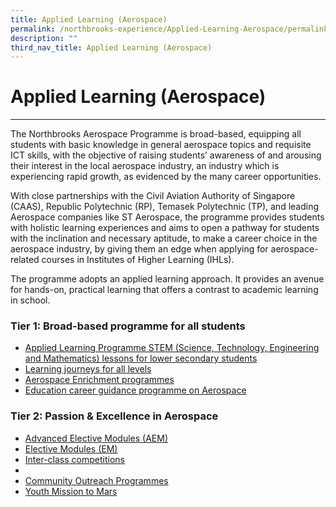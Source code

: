 ```yaml
---
title: Applied Learning (Aerospace)
permalink: /northbrooks-experience/Applied-Learning-Aerospace/permalink/
description: ""
third_nav_title: Applied Learning (Aerospace)
---
```

Applied Learning (Aerospace)
============================

  

---

The Northbrooks Aerospace Programme is broad-based, equipping all students with basic knowledge in general aerospace topics and requisite ICT skills, with the objective of raising students’ awareness of and arousing their interest in the local aerospace industry, an industry which is experiencing rapid growth, as evidenced by the many career opportunities.

With close partnerships with the Civil Aviation Authority of Singapore (CAAS), Republic Polytechnic (RP), Temasek Polytechnic (TP), and leading Aerospace companies like ST Aerospace, the programme provides students with holistic learning experiences and aims to open a pathway for students with the inclination and necessary aptitude, to make a career choice in the aerospace industry, by giving them an edge when applying for aerospace-related courses in Institutes of Higher Learning (IHLs).

The programme adopts an applied learning approach. It provides an avenue for hands-on, practical learning that offers a contrast to academic learning in school. 

### Tier 1: Broad-based programme for all students

*  [Applied Learning Programme STEM (Science, Technology, Engineering and Mathematics) lessons for lower secondary students](/northbrooks-experience/Applied-Learning-Aerospace/Applied-Learning-Programme-STEM/permalink/)
*   [Learning journeys for all levels](/northbrooks-experience/Applied-Learning-Aerospace/Learning-journeys-for-all-levels/permalink/)
*   [Aerospace Enrichment programmes](/northbrooks-experience/Applied-Learning-Aerospace/Aerospace-Enrichment-programmes/permalink/)
* [Education career guidance programme on Aerospace](/northbrooks-experience/Applied-Learning-Aerospace/ECG-on-Aerospace/permalink/)

### Tier 2: Passion & Excellence in Aerospace
* [Advanced Elective Modules (AEM)](/Advanced-Elective-Modules-AEM/permalink/)
*  [Elective Modules (EM)](/Elective-Modules-EM/permalink/)
* [Inter-class competitions](/Inter-class-competitions/permalink/)
*
* [Community Outreach Programmes](/Community-Outreach-Programmes/permalink/)
* [Youth Mission to Mars](/Youth-Mission-to-Mars-13-17-June/permalink/)